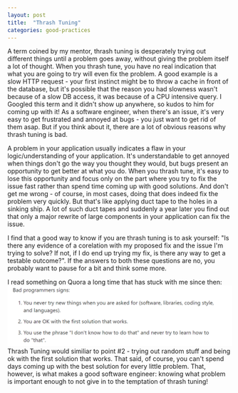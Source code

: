 ```yaml
---
layout: post
title:  "Thrash Tuning"
categories: good-practices
---
```

A term coined by my mentor, thrash tuning is desperately trying out different things until a problem goes away, without giving the problem itself a lot of thought. When you thrash tune, you have no real indication that what you are going to try will even fix the problem. A good example is a slow HTTP request - your first instinct might be to throw a cache in front of the database, but it's possible that the reason you had slowness wasn't because of a slow DB access, it was because of a CPU intensive query. I Googled this term and it didn't show up anywhere, so kudos to him for coming up with it! As a software engineer, when there's an issue, it's very easy to get frustrated and annoyed at bugs - you just want to get rid of them asap. But if you think about it, there are a lot of obvious reasons why thrash tuning is bad. 

A problem in your application usually indicates a flaw in your logic/understanding of your application. It's understandable to get annoyed when things don't go the way you thought they would, but bugs present an opportunity to get better at what you do. When you thrash tune, it's easy to lose this opportunity and focus only on the part where you try to fix the issue fast rather than spend time coming up with good solutions. And don't get me wrong - of course, in most cases, doing that does indeed fix the problem very quickly. But that's like applying duct tape to the holes in a sinking ship. A lot of such duct tapes and suddenly a year later you find out that only a major rewrite of large components in your application can fix the issue.

I find that a good way to know if you are thrash tuning is to ask yourself: "Is there any evidence of a corelation with my proposed fix and the issue I'm trying to solve? If not, if I do end up trying my fix, is there any way to get a testable outcome?". If the answers to both these questions are no, you probably want to pause for a bit and think some more. 

I read something on Quora a long time that has stuck with me since then:
    <img class="img-div-fit" src="/assets/images/bad-programmer-signs.png">
Thrash Tuning would similiar to point #2 - trying out random stuff and being ok with the first solution that works. That said, of course, you can't spend days coming up with the best solution for every little problem. That, however, is what makes a good software engineer: knowing what problem is important enough to not give in to the temptation of thrash tuning!